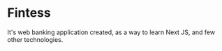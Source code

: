 # Fintess
It's web banking application created, as a way to learn Next JS, and few other technologies.